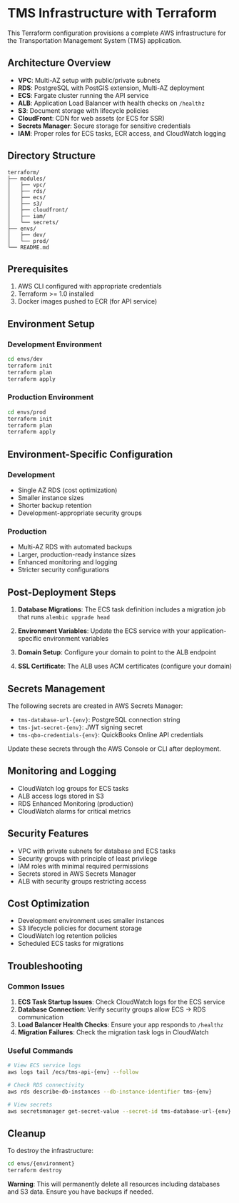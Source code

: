 # TMS Infrastructure with Terraform

This Terraform configuration provisions a complete AWS infrastructure for the Transportation Management System (TMS) application.

## Architecture Overview

- **VPC**: Multi-AZ setup with public/private subnets
- **RDS**: PostgreSQL with PostGIS extension, Multi-AZ deployment
- **ECS**: Fargate cluster running the API service
- **ALB**: Application Load Balancer with health checks on `/healthz`
- **S3**: Document storage with lifecycle policies
- **CloudFront**: CDN for web assets (or ECS for SSR)
- **Secrets Manager**: Secure storage for sensitive credentials
- **IAM**: Proper roles for ECS tasks, ECR access, and CloudWatch logging

## Directory Structure

```
terraform/
├── modules/
│   ├── vpc/
│   ├── rds/
│   ├── ecs/
│   ├── s3/
│   ├── cloudfront/
│   ├── iam/
│   └── secrets/
├── envs/
│   ├── dev/
│   └── prod/
└── README.md
```

## Prerequisites

1. AWS CLI configured with appropriate credentials
2. Terraform >= 1.0 installed
3. Docker images pushed to ECR (for API service)

## Environment Setup

### Development Environment

```bash
cd envs/dev
terraform init
terraform plan
terraform apply
```

### Production Environment

```bash
cd envs/prod
terraform init
terraform plan
terraform apply
```

## Environment-Specific Configuration

### Development
- Single AZ RDS (cost optimization)
- Smaller instance sizes
- Shorter backup retention
- Development-appropriate security groups

### Production
- Multi-AZ RDS with automated backups
- Larger, production-ready instance sizes
- Enhanced monitoring and logging
- Stricter security configurations

## Post-Deployment Steps

1. **Database Migrations**: The ECS task definition includes a migration job that runs `alembic upgrade head`

2. **Environment Variables**: Update the ECS service with your application-specific environment variables

3. **Domain Setup**: Configure your domain to point to the ALB endpoint

4. **SSL Certificate**: The ALB uses ACM certificates (configure your domain)

## Secrets Management

The following secrets are created in AWS Secrets Manager:

- `tms-database-url-{env}`: PostgreSQL connection string
- `tms-jwt-secret-{env}`: JWT signing secret
- `tms-qbo-credentials-{env}`: QuickBooks Online API credentials

Update these secrets through the AWS Console or CLI after deployment.

## Monitoring and Logging

- CloudWatch log groups for ECS tasks
- ALB access logs stored in S3
- RDS Enhanced Monitoring (production)
- CloudWatch alarms for critical metrics

## Security Features

- VPC with private subnets for database and ECS tasks
- Security groups with principle of least privilege
- IAM roles with minimal required permissions
- Secrets stored in AWS Secrets Manager
- ALB with security groups restricting access

## Cost Optimization

- Development environment uses smaller instances
- S3 lifecycle policies for document storage
- CloudWatch log retention policies
- Scheduled ECS tasks for migrations

## Troubleshooting

### Common Issues

1. **ECS Task Startup Issues**: Check CloudWatch logs for the ECS service
2. **Database Connection**: Verify security groups allow ECS → RDS communication
3. **Load Balancer Health Checks**: Ensure your app responds to `/healthz`
4. **Migration Failures**: Check the migration task logs in CloudWatch

### Useful Commands

```bash
# View ECS service logs
aws logs tail /ecs/tms-api-{env} --follow

# Check RDS connectivity
aws rds describe-db-instances --db-instance-identifier tms-{env}

# View secrets
aws secretsmanager get-secret-value --secret-id tms-database-url-{env}
```

## Cleanup

To destroy the infrastructure:

```bash
cd envs/{environment}
terraform destroy
```

**Warning**: This will permanently delete all resources including databases and S3 data. Ensure you have backups if needed.